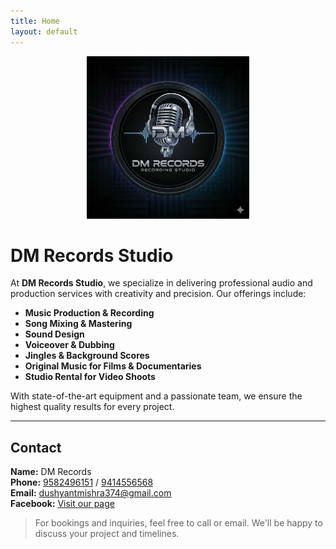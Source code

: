 ```yaml
---
title: Home
layout: default
---
```


<p align="center">
  <img src="assets/logo.svg" alt="DM Records Studio logo" width="260">
</p>

# DM Records Studio

At **DM Records Studio**, we specialize in delivering professional audio and production services with creativity and precision. Our offerings include:

- **Music Production & Recording**
- **Song Mixing & Mastering**
- **Sound Design**
- **Voiceover & Dubbing**
- **Jingles & Background Scores**
- **Original Music for Films & Documentaries**
- **Studio Rental for Video Shoots**

With state-of-the-art equipment and a passionate team, we ensure the highest quality results for every project.

---

## Contact

**Name:** DM Records  
**Phone:** [9582496151](tel:+919582496151) / [9414556568](tel:+919414556568)  
**Email:** [dushyantmishra374@gmail.com](mailto:dushyantmishra374@gmail.com)  
**Facebook:** [Visit our page](https://www.facebook.com/share/1FtHHKD9Fn/?mibextid=wwXIfr)

> For bookings and inquiries, feel free to call or email. We'll be happy to discuss your project and timelines.
